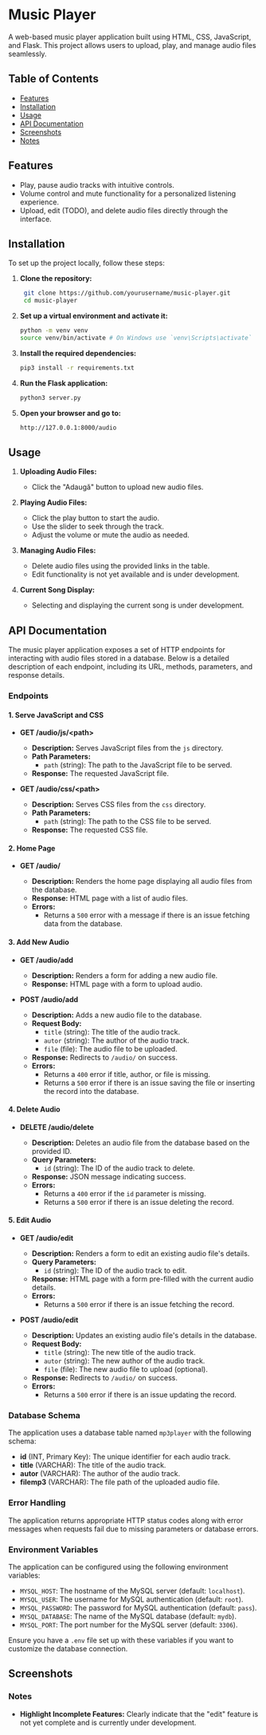 # Music Player

A web-based music player application built using HTML, CSS, JavaScript, and Flask. This project allows users to upload, play, and manage audio files seamlessly.

## Table of Contents

- [Features](#features)
- [Installation](#installation)
- [Usage](#usage)
- [API Documentation](#api-documentation)
- [Screenshots](#screenshots)
- [Notes](#notes)
<!-- - [Contributing](#contributing)
- [License](#license)
- [Contact Information](#contact-information) -->

## Features

- Play, pause audio tracks with intuitive controls.
- Volume control and mute functionality for a personalized listening experience.
- Upload, edit (TODO), and delete audio files directly through the interface.

## Installation

To set up the project locally, follow these steps:

1. **Clone the repository:**
   ```bash
    git clone https://github.com/yourusername/music-player.git
    cd music-player
   ```

2. **Set up a virtual environment and activate it:**
    ```bash
    python -m venv venv
    source venv/bin/activate # On Windows use `venv\Scripts\activate`
    ```

3. **Install the required dependencies:**
    ```bash
    pip3 install -r requirements.txt
    ```

4. **Run the Flask application:**
    ```bash
    python3 server.py
    ```

5. **Open your browser and go to:**
    ```bash
    http://127.0.0.1:8000/audio
    ```

## Usage

1. **Uploading Audio Files:**
    - Click the "Adaugă" button to upload new audio files.

2. **Playing Audio Files:**
    - Click the play button to start the audio.
    - Use the slider to seek through the track.
    - Adjust the volume or mute the audio as needed.

3. **Managing Audio Files:**
    - Delete audio files using the provided links in the table.
    - Edit functionality is not yet available and is under development.

4. **Current Song Display:**
    - Selecting and displaying the current song is under development.

## API Documentation

The music player application exposes a set of HTTP endpoints for interacting with audio files stored in a database. Below is a detailed description of each endpoint, including its URL, methods, parameters, and response details.

### Endpoints

#### 1. Serve JavaScript and CSS

- **GET /audio/js/&lt;path&gt;**

  - **Description:** Serves JavaScript files from the `js` directory.
  - **Path Parameters:**
    - `path` (string): The path to the JavaScript file to be served.
  - **Response:** The requested JavaScript file.

- **GET /audio/css/&lt;path&gt;**

  - **Description:** Serves CSS files from the `css` directory.
  - **Path Parameters:**
    - `path` (string): The path to the CSS file to be served.
  - **Response:** The requested CSS file.

#### 2. Home Page

- **GET /audio/**

  - **Description:** Renders the home page displaying all audio files from the database.
  - **Response:** HTML page with a list of audio files.
  - **Errors:** 
    - Returns a `500` error with a message if there is an issue fetching data from the database.

#### 3. Add New Audio

- **GET /audio/add**

  - **Description:** Renders a form for adding a new audio file.
  - **Response:** HTML page with a form to upload audio.

- **POST /audio/add**

  - **Description:** Adds a new audio file to the database.
  - **Request Body:**
    - `title` (string): The title of the audio track.
    - `autor` (string): The author of the audio track.
    - `file` (file): The audio file to be uploaded.
  - **Response:** Redirects to `/audio/` on success.
  - **Errors:**
    - Returns a `400` error if title, author, or file is missing.
    - Returns a `500` error if there is an issue saving the file or inserting the record into the database.

#### 4. Delete Audio
- **DELETE /audio/delete**

  - **Description:** Deletes an audio file from the database based on the provided ID.
  - **Query Parameters:**
    - `id` (string): The ID of the audio track to delete.
  - **Response:** JSON message indicating success.
  - **Errors:**
    - Returns a `400` error if the `id` parameter is missing.
    - Returns a `500` error if there is an issue deleting the record.

#### 5. Edit Audio

- **GET /audio/edit**

  - **Description:** Renders a form to edit an existing audio file's details.
  - **Query Parameters:**
    - `id` (string): The ID of the audio track to edit.
  - **Response:** HTML page with a form pre-filled with the current audio details.
  - **Errors:**
    - Returns a `500` error if there is an issue fetching the record.

- **POST /audio/edit**

  - **Description:** Updates an existing audio file's details in the database.
  - **Request Body:**
    - `title` (string): The new title of the audio track.
    - `autor` (string): The new author of the audio track.
    - `file` (file): The new audio file to upload (optional).
  - **Response:** Redirects to `/audio/` on success.
  - **Errors:**
    - Returns a `500` error if there is an issue updating the record.

### Database Schema

The application uses a database table named `mp3player` with the following schema:

- **id** (INT, Primary Key): The unique identifier for each audio track.
- **title** (VARCHAR): The title of the audio track.
- **autor** (VARCHAR): The author of the audio track.
- **filemp3** (VARCHAR): The file path of the uploaded audio file.

### Error Handling

The application returns appropriate HTTP status codes along with error messages when requests fail due to missing parameters or database errors.

### Environment Variables

The application can be configured using the following environment variables:

- `MYSQL_HOST`: The hostname of the MySQL server (default: `localhost`).
- `MYSQL_USER`: The username for MySQL authentication (default: `root`).
- `MYSQL_PASSWORD`: The password for MySQL authentication (default: `pass`).
- `MYSQL_DATABASE`: The name of the MySQL database (default: `mydb`).
- `MYSQL_PORT`: The port number for the MySQL server (default: `3306`).

Ensure you have a `.env` file set up with these variables if you want to customize the database connection.

## Screenshots

### Notes

- **Highlight Incomplete Features:** Clearly indicate that the "edit" feature is not yet complete and is currently under development.


<!-- 

**Design**
-----------------

![Image](DOC/player.png)

Pe prima pagina vom avea:
* logo-ul aplicatiei
* player-ul audio
* Inputurile cu muzica
* doua butoane in partea stanga prin care putem edita si sterge muzica
* un buton jos prin care se va putea incarca muzica

**Model arhitectural**
----------------------

![Image](DOC/schita.png)

* Serverul va fi creat in Python.
* Frontentul va fi creat in HTML si CSS.
* Vom folosi a baza de date SQLite.

**API - Server**
----------------

* cand apasam pe butonul _adauga_ ne va aparea un pop-up cu un formular.
```
playload: {title: value
           autor: value
           file: value.mp3}
```
* Butonul de adugat va merge pe ruta **/audio/adauga**  metoda **POST**.

![Image](DOC/adauga.png)

* Butonul de stergere va afisa un pop-up care ne va intreba daca suntem siguri ca vrem sa stergem muzica.

* Butonul de stergere va merge pe ruta **/audio/delete/{id}** metoda **DELETE**

![Image](DOC/sterge.png)

* Butonul de editeaza ne va afisa formularul cu titlu si autorul muzici.

![Image](DOC/editeaza.png)

* 
**/audio/PUT/{id}** - va face un request pe metoda de PUT


```
playload: {title: music name
           autor: autor name
           file: music.mp3}
```


Link-uri utile:
---------------

- [HTTP/REST API File Uploads](https://phil.tech/api/2016/01/04/http-rest-api-file-uploads/) -->
